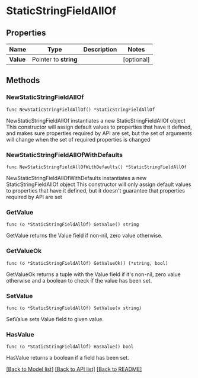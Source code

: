 # StaticStringFieldAllOf

## Properties

Name | Type | Description | Notes
------------ | ------------- | ------------- | -------------
**Value** | Pointer to **string** |  | [optional] 

## Methods

### NewStaticStringFieldAllOf

`func NewStaticStringFieldAllOf() *StaticStringFieldAllOf`

NewStaticStringFieldAllOf instantiates a new StaticStringFieldAllOf object
This constructor will assign default values to properties that have it defined,
and makes sure properties required by API are set, but the set of arguments
will change when the set of required properties is changed

### NewStaticStringFieldAllOfWithDefaults

`func NewStaticStringFieldAllOfWithDefaults() *StaticStringFieldAllOf`

NewStaticStringFieldAllOfWithDefaults instantiates a new StaticStringFieldAllOf object
This constructor will only assign default values to properties that have it defined,
but it doesn't guarantee that properties required by API are set

### GetValue

`func (o *StaticStringFieldAllOf) GetValue() string`

GetValue returns the Value field if non-nil, zero value otherwise.

### GetValueOk

`func (o *StaticStringFieldAllOf) GetValueOk() (*string, bool)`

GetValueOk returns a tuple with the Value field if it's non-nil, zero value otherwise
and a boolean to check if the value has been set.

### SetValue

`func (o *StaticStringFieldAllOf) SetValue(v string)`

SetValue sets Value field to given value.

### HasValue

`func (o *StaticStringFieldAllOf) HasValue() bool`

HasValue returns a boolean if a field has been set.


[[Back to Model list]](../README.md#documentation-for-models) [[Back to API list]](../README.md#documentation-for-api-endpoints) [[Back to README]](../README.md)


